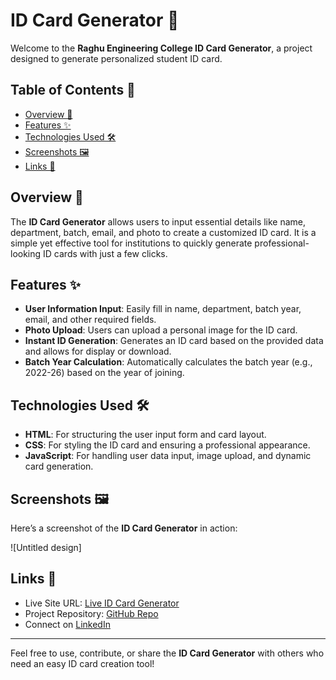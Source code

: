 # ID Card Generator 🎯

Welcome to the **Raghu Engineering College ID Card Generator**, a project designed to generate personalized student ID card.

## Table of Contents 📖

- [Overview 🎯](#overview-)
- [Features ✨](#features-)
- [Technologies Used 🛠️](#technologies-used-)
- [Screenshots 🖼️](#screenshots-)
- [Links 📌](#links-)

## Overview 🎯

The **ID Card Generator** allows users to input essential details like name, department, batch, email, and photo to create a customized ID card. It is a simple yet effective tool for institutions to quickly generate professional-looking ID cards with just a few clicks.

## Features ✨

- **User Information Input**: Easily fill in name, department, batch year, email, and other required fields.
- **Photo Upload**: Users can upload a personal image for the ID card.
- **Instant ID Generation**: Generates an ID card based on the provided data and allows for display or download.
- **Batch Year Calculation**: Automatically calculates the batch year (e.g., 2022-26) based on the year of joining.
  
## Technologies Used 🛠️

- **HTML**: For structuring the user input form and card layout.
- **CSS**: For styling the ID card and ensuring a professional appearance.
- **JavaScript**: For handling user data input, image upload, and dynamic card generation.

## Screenshots 🖼️

Here’s a screenshot of the **ID Card Generator** in action:

![Untitled design]

## Links 📌

- Live Site URL: [Live ID Card Generator](https://github.com/yourusername/id-card-generator)
- Project Repository: [GitHub Repo](https://github.com/yourusername/id-card-generator)
- Connect on [LinkedIn](https://www.linkedin.com/in/yourprofile)

---

Feel free to use, contribute, or share the **ID Card Generator** with others who need an easy ID card creation tool!
